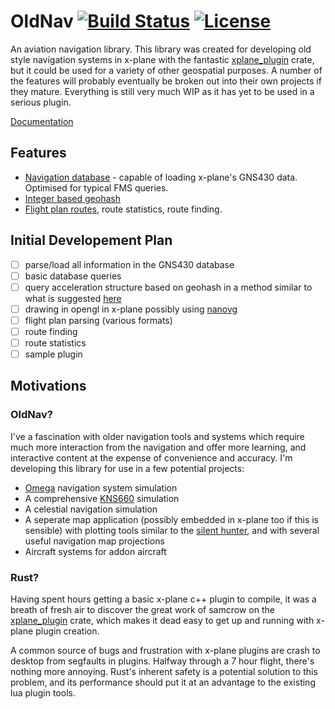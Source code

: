 # OldNav [![Build Status](https://travis-ci.org/kellpossible/oldnav.svg?branch=master)](https://travis-ci.org/kellpossible/oldnav) [![License](https://img.shields.io/badge/License-Apache%202.0-blue.svg)](https://opensource.org/licenses/Apache-2.0)



An aviation navigation library. This library was created for developing old
style navigation systems in x-plane with the fantastic
[xplane_plugin](https://github.com/samcrow/rust-x-plane-plugin) crate,  but it
could be used for a variety of other geospatial purposes. A number of the
features will probably eventually be broken out into their own projects if they
mature. Everything is still very much WIP as it has yet to be used in a
serious plugin.

[Documentation](https://kellpossible.github.io/oldnav/oldnav_lib/navdata/index.html)

## Features
+ [Navigation database](https://kellpossible.github.io/oldnav/oldnav_lib/navdata/database/index.html) - capable of loading x-plane's GNS430 data. Optimised for typical
FMS queries.
+ [Integer based geohash](https://kellpossible.github.io/oldnav/oldnav_lib/navdata/geohash/index.html)
+ [Flight plan routes](https://kellpossible.github.io/oldnav/oldnav_lib/navdata/route/struct.Route.html), route statistics, route finding.

## Initial Developement Plan

- [ ] parse/load all information in the GNS430 database
- [ ] basic database queries
- [ ] query acceleration structure based on geohash in a method similar to what is suggested [here](http://gis.stackexchange.com/a/92331)
- [ ] drawing in opengl in x-plane possibly using [nanovg](https://github.com/KevinKelley/nanovg-rs)
- [ ] flight plan parsing (various formats)
- [ ] route finding
- [ ] route statistics
- [ ] sample plugin

## Motivations

### OldNav?

I've a fascination with older navigation tools and systems which require much
more interaction from the navigation and offer more learning, and interactive
content at the expense of convenience and accuracy. I'm developing this library
for use in a few potential projects:

+ [Omega](https://en.wikipedia.org/wiki/Omega_(navigation_system)) navigation system simulation
+ A comprehensive [KNS660](http://www.herrmanninc.com/Herrmanninc/Resume/kns660.htm) simulation
+ A celestial navigation simulation
+ A seperate map application (possibly embedded in x-plane too if this is sensible)
  with plotting tools similar to the [silent hunter](http://www.subsim.com/subsim_files/images05/nomobig.jpg), and with several useful
  navigation map projections
+ Aircraft systems for addon aircraft

### Rust?

Having spent hours getting a basic x-plane c++ plugin to compile, it was a
breath of fresh air to discover the great work of samcrow on the [xplane_plugin](https://github.com/samcrow/rust-x-plane-plugin) crate, which
makes it dead easy to get up and running with x-plane plugin creation.

A common source of bugs and frustration with x-plane plugins are crash to
desktop from segfaults in plugins. Halfway through a 7 hour flight, there's
nothing more annoying. Rust's inherent safety is a potential solution
to this problem, and its performance should put it at an advantage
to the existing lua plugin tools.

